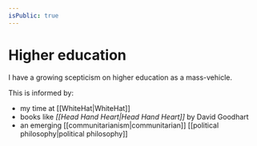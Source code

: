 ```yaml
---
isPublic: true
---
```


# Higher education

I have a growing scepticism on higher education as a mass-vehicle.

This is informed by:
- my time at [[WhiteHat|WhiteHat]]
- books like *[[Head Hand Heart|Head Hand Heart]]* by David Goodhart
- an emerging [[communitarianism|communitarian]] [[political philosophy|political philosophy]]